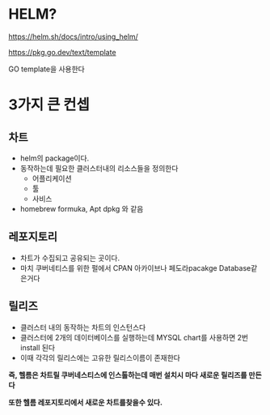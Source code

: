



# HELM?

https://helm.sh/docs/intro/using_helm/

https://pkg.go.dev/text/template

GO template을 사용한다

# 3가지 큰 컨셉

## 차트

- helm의 package이다.
- 동작하는데 필요한 클러스터내의 리소스들을 정의한다
  - 어플리케이션
  - 툴
  - 사비스
- homebrew formuka, Apt dpkg 와 같음



## 레포지토리

- 차트가 수집되고 공유되는 곳이다.
- 마치 쿠버네티스를 위한 펄에서 CPAN 아카이브나 페도라pacakge Database같은거다



## 릴리즈

- 클러스터 내의 동작하는 차트의 인스턴스다
- 클러스터에 2개의 데이터베이스를 실행하는데 MYSQL chart를 사용하면 2번 install 된다
- 이때 각각의 릴리스에는 고유한 릴리스이름이 존재한다



**즉, 헬름은 차트릴 쿠버네스티스에 인스톨하는데 매번 설치시 마다 새로운 릴리즈를 만든다**

**또한 헬름 레포지토리에서 새로운 차트를찾을수 있다.**















